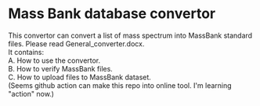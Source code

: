 Mass Bank database convertor
======
This convertor can convert a list of mass spectrum into MassBank standard files. Please read General_converter.docx. <br>
It contains:<br>
A. How to use the convertor.<br>
B. How to verify MassBank files.<br>
C. How to upload files to MassBank dataset.<br>
(Seems github action can make this repo into online tool. I'm learning "action" now.)
